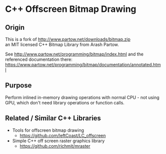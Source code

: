 # C++ Offscreen Bitmap Drawing

## Origin

This is a fork of http://www.partow.net/downloads/bitmap.zip \
an MIT licensed C++ Bitmap Library from Arash Partow.

See http://www.partow.net/programming/bitmap/index.html
and the referenced documentation there: \
https://www.partow.net/programming/bitmap/documentation/annotated.html


## Purpose

Perform inlined in-memory drawing operations with normal CPU - not using GPU,
which don't need library operations or function calls.


## Related / Similar C++ Libraries

* Tools for offscreen bitmap drawing
  * https://github.com/leftCoast/LC_offscreen
* Simple C++ off screen raster graphics library
  * https://github.com/richmit/mraster

